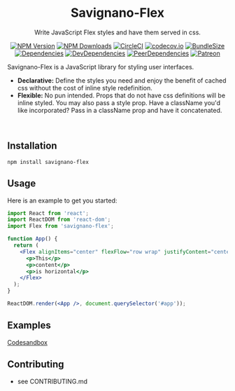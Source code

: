 <h1 align="center">Savignano-Flex</h1>

<div align="center">

Write JavaScript Flex styles and have them served in css.

[![NPM Version](https://img.shields.io/npm/v/savignano-flex.svg?style=flat)](https://www.npmjs.com/package/savignano-flex)
[![NPM Downloads](https://img.shields.io/npm/dm/savignano-flex.svg?style=flat)](https://npmcharts.com/compare/savignano-flex?minimal=true)
[![CircleCI](https://img.shields.io/circleci/build/github/PaulSavignano/savignano-flex/master.svg)](https://circleci.com/gh/PaulSavignano/savignano-flex/tree/master)
[![codecov.io](https://codecov.io/gh/PaulSavignano/savignano-flex/branch/master/graph/badge.svg)](https://codecov.io/gh/PaulSavignano/savignano-flex)
[![BundleSize](https://img.shields.io/bundlephobia/minzip/filter-empty.svg)](https://bundlephobia.com/result?p=filter-empty)
[![Dependencies](https://david-dm.org/PaulSavignano/savignano-flex/master/status.svg)](https://david-dm.org/PaulSavignano/savignano-flex/master)
[![DevDependencies](https://david-dm.org/PaulSavignano/savignano-flex/master/dev-status.svg)](https://david-dm.org/PaulSavignano/savignano-flex/master?type=dev)
[![PeerDependencies](https://david-dm.org/PaulSavignano/savignano-flex/master/peer-status.svg)](https://david-dm.org/PaulSavignano/savignano-flex/master?type=peer)
[![Patreon](https://img.shields.io/badge/patreon-support%20the%20author-blue.svg)](https://www.patreon.com/PaulSavignano)

</div>

Savignano-Flex is a JavaScript library for styling user interfaces.

* **Declarative:** Define the styles you need and enjoy the benefit of cached css without the cost of inline style redefinition.
* **Flexible:** No pun intended.  Props that do not have css definitions will be inline styled.  You may also pass a style prop.  Have a className you'd like incorporated?  Pass in a className prop and have it concatenated.
<br />

## Installation
```
npm install savignano-flex
```

## Usage
Here is an example to get you started:

```jsx
import React from 'react';
import ReactDOM from 'react-dom';
import Flex from 'savignano-flex';

function App() {
  return (
    <Flex alignItems="center" flexFlow="row wrap" justifyContent="center">
      <p>This</p>
      <p>content</p>
      <p>is horizontal</p>
    </Flex>
  );
}

ReactDOM.render(<App />, document.querySelector('#app'));
```

## Examples
[Codesandbox](https://codesandbox.io/s/savignano-flex-m2ovj?fontsize=14)

## Contributing
- see CONTRIBUTING.md
